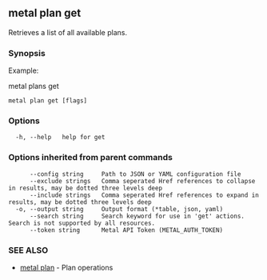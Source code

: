 ## metal plan get

Retrieves a list of all available plans.

### Synopsis

Example:

  metal plans get
  
  

```
metal plan get [flags]
```

### Options

```
  -h, --help   help for get
```

### Options inherited from parent commands

```
      --config string     Path to JSON or YAML configuration file
      --exclude strings   Comma seperated Href references to collapse in results, may be dotted three levels deep
      --include strings   Comma seperated Href references to expand in results, may be dotted three levels deep
  -o, --output string     Output format (*table, json, yaml)
      --search string     Search keyword for use in 'get' actions. Search is not supported by all resources.
      --token string      Metal API Token (METAL_AUTH_TOKEN)
```

### SEE ALSO

* [metal plan](metal_plan.md)	 - Plan operations


